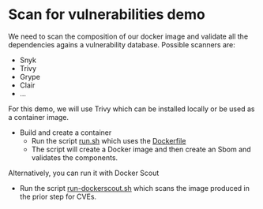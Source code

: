 # Scan for vulnerabilities demo

We need to scan the composition of our docker image and validate all the dependencies agains a vulnerability database. Possible scanners are:

- Snyk
- Trivy
- Grype
- Clair
- ...

For this demo, we will use Trivy which can be installed locally or be used as a container image.

- Build and create a container 
    - Run the script [run.sh](run.sh) which uses the [Dockerfile](Dockerfile)
    - The script will create a Docker image and then create an Sbom and validates the components.

Alternatively, you can run it with Docker Scout

- Run the script [run-dockerscout.sh](run-dockerscout.sh) which scans the image produced in the prior step for CVEs.

